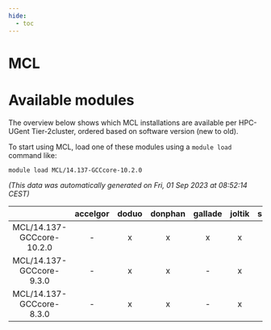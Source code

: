 ```yaml
---
hide:
  - toc
---
```


MCL
===

# Available modules


The overview below shows which MCL installations are available per HPC-UGent Tier-2cluster, ordered based on software version (new to old).

To start using MCL, load one of these modules using a `module load` command like:

```shell
module load MCL/14.137-GCCcore-10.2.0
```

*(This data was automatically generated on Fri, 01 Sep 2023 at 08:52:14 CEST)*  

| |accelgor|doduo|donphan|gallade|joltik|skitty|swalot|victini|
| :---: | :---: | :---: | :---: | :---: | :---: | :---: | :---: | :---: |
|MCL/14.137-GCCcore-10.2.0|-|x|x|x|x|x|x|x|
|MCL/14.137-GCCcore-9.3.0|-|x|x|-|x|x|x|x|
|MCL/14.137-GCCcore-8.3.0|-|x|x|-|x|x|-|x|
